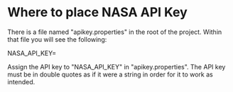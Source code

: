 # Where to place NASA API Key

There is a file named "apikey.properties" in the root of the project. Within that file you will see the following:

NASA_API_KEY=

Assign the API key to "NASA_API_KEY" in "apikey.properties". The API key must be in double quotes as if it were a string in order for it to work as intended.

